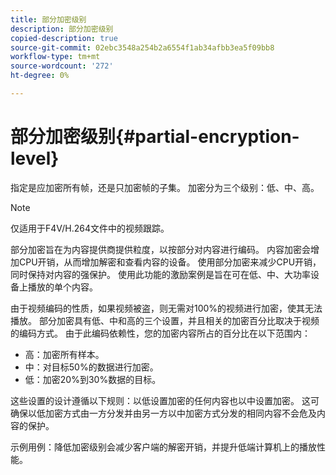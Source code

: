 ```yaml
---
title: 部分加密级别
description: 部分加密级别
copied-description: true
source-git-commit: 02ebc3548a254b2a6554f1ab34afbb3ea5f09bb8
workflow-type: tm+mt
source-wordcount: '272'
ht-degree: 0%

---
```


# 部分加密级别{#partial-encryption-level}

指定是应加密所有帧，还是只加密帧的子集。 加密分为三个级别：低、中、高。

>[!NOTE]
>
>仅适用于F4V/H.264文件中的视频跟踪。

部分加密旨在为内容提供商提供粒度，以按部分对内容进行编码。 内容加密会增加CPU开销，从而增加解密和查看内容的设备。 使用部分加密来减少CPU开销，同时保持对内容的强保护。 使用此功能的激励案例是旨在可在低、中、大功率设备上播放的单个内容。

由于视频编码的性质，如果视频被盗，则无需对100%的视频进行加密，使其无法播放。 部分加密具有低、中和高的三个设置，并且相关的加密百分比取决于视频的编码方式。 由于此编码依赖性，您的加密内容所占的百分比在以下范围内：

* 高：加密所有样本。
* 中：对目标50%的数据进行加密。
* 低：加密20%到30%数据的目标。

这些设置的设计遵循以下规则：以低设置加密的任何内容也以中设置加密。 这可确保以低加密方式由一方分发并由另一方以中加密方式分发的相同内容不会危及内容的保护。

示例用例：降低加密级别会减少客户端的解密开销，并提升低端计算机上的播放性能。
